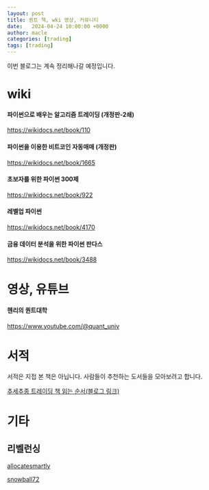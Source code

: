 ```yaml
---
layout: post
title: 퀀트 책, wki 영상, 커뮤니티 
date:   2024-04-24 10:00:00 +0000
author: macle
categories: [trading]
tags: [trading]
---
```


이번 블로그는 계속 정리해나갈 예정입니다.

# wiki
#### 파이썬으로 배우는 알고리즘 트레이딩 (개정판-2쇄)
https://wikidocs.net/book/110

#### 파이썬을 이용한 비트코인 자동매매 (개정판)
https://wikidocs.net/book/1665

#### 초보자를 위한 파이썬 300제
https://wikidocs.net/book/922

#### 레벨업 파이썬
https://wikidocs.net/book/4170

#### 금융 데이터 분석을 위한 파이썬 판다스
https://wikidocs.net/book/3488

# 영상, 유튜브
#### 헨리의 퀀트대학
https://www.youtube.com/@quant_univ

# 서적
서적은 지접 본 책은 아닙니다. 사람들이 추천하는 도서들을 모아보려고 합니다.

[추세추종 트레이딩 책 읽는 순서(블로그 링크)](https://blog.naver.com/love392722/223234734469)

# 기타

## 리벨런싱

[allocatesmartly](https://allocatesmartly.com/what-we-do/)

[snowball72](https://docs.snowball72.com/)